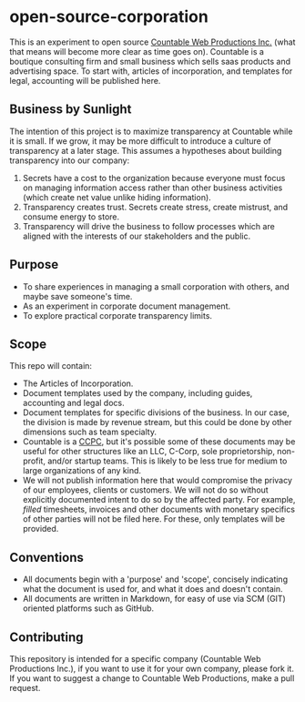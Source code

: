 # open-source-corporation
This is an experiment to open source [Countable Web Productions Inc.](http://countable.ca) (what that means will become more clear as time goes on). Countable is a boutique consulting firm and small business which sells saas products and advertising space. To start with, articles of incorporation, and templates for legal, accounting will be published here.

## Business by Sunlight
The intention of this project is to maximize transparency at Countable while it is small. If we grow, it may be more difficult to introduce a culture of transparency at a later stage. This assumes a hypotheses about building transparency into our company:
  1. Secrets have a cost to the organization because everyone must focus on managing information access rather than other business activities (which create net value unlike hiding information).
  2. Transparency creates trust. Secrets create stress, create mistrust, and consume energy to store.
  3. Transparency will drive the business to follow processes which are aligned with the interests of our stakeholders and the public.

## Purpose
  * To share experiences in managing a small corporation with others, and maybe save someone's time.
  * As an experiment in corporate document management.
  * To explore practical corporate transparency limits.

## Scope
This repo will contain:
  * The Articles of Incorporation.
  * Document templates used by the company, including guides, accounting and legal docs.
  * Document templates for specific divisions of the business. In our case, the division is made by revenue stream, but this could be done by other dimensions such as team specialty.
  * Countable is a [CCPC](http://www.cra-arc.gc.ca/E/pub/tp/it458r2/it458r2-e.html), but it's possible some of these documents may be useful for other structures like an LLC, C-Corp, sole proprietorship, non-profit, and/or startup teams. This is likely to be less true for medium to large organizations of any kind.
  * We will not publish information here that would compromise the privacy of our employees, clients or customers. We will not do so without explicitly documented intent to do so by the affected party. For example, _filled_ timesheets, invoices and other documents with monetary specifics of other parties will not be filed here. For these, only templates will be provided.

## Conventions
  * All documents begin with a 'purpose' and 'scope', concisely indicating what the document is used for, and what it does and doesn't contain.
  * All documents are written in Markdown, for easy of use via SCM (GIT) oriented platforms such as GitHub.

## Contributing
This repository is intended for a specific company (Countable Web Productions Inc.), if you want to use it for your own company, please fork it. If you want to suggest a change to Countable Web Productions, make a pull request.

